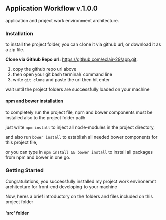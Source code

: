Application Workflow v.1.0.0
----------------------------

application and project work environment architecture.


### Installation
to install the project folder, you can clone it via github url, or download it as a zip file.

**Clone via Github Repo url:** https://github.com/eclair-29/app.git.

1. copy the github repo url above 
2. then open your git bash terminal/ command line
3. write `git clone` and paste the url then hit enter

wait until the project folders are successfully loaded on your machine


#### npm and bower installation
to completely run the project file, npm and bower components must be installed also to the project folder path

just write `npm install` to inject all node-modules in the project directory,

and also run `bower install` to establish all needed bower components for this project file,

or you can type in `npm install && bower install` to install all packages from npm and bower in one go.


### Getting Started

Congratulations, you successfully installed my project work environemnt architecture for front-end developing to your machine

Now, heres a brief introductory on the folders and files included on this project folder

#### 'src' folder
